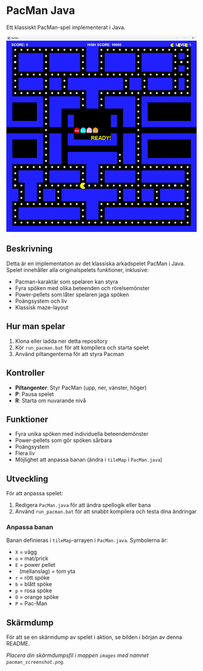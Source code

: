 # PacMan Java

Ett klassiskt PacMan-spel implementerat i Java.

![PacMan Screenshot](images/pacman_screenshot.png)

## Beskrivning

Detta är en implementation av det klassiska arkadspelet PacMan i Java. Spelet innehåller alla originalspelets funktioner, inklusive:

- Pacman-karaktär som spelaren kan styra
- Fyra spöken med olika beteenden och rörelsemönster
- Power-pellets som låter spelaren jaga spöken
- Poängsystem och liv
- Klassisk maze-layout

## Hur man spelar

1. Klona eller ladda ner detta repository
2. Kör `run_pacman.bat` för att kompilera och starta spelet
3. Använd piltangenterna för att styra Pacman

## Kontroller

- **Piltangenter**: Styr PacMan (upp, ner, vänster, höger)
- **P**: Pausa spelet
- **R**: Starta om nuvarande nivå

## Funktioner

- Fyra unika spöken med individuella beteendemönster
- Power-pellets som gör spöken sårbara
- Poängsystem
- Flera liv
- Möjlighet att anpassa banan (ändra i `tileMap` i `PacMan.java`)

## Utveckling

För att anpassa spelet:

1. Redigera `PacMan.java` för att ändra spellogik eller bana
2. Använd `run_pacman.bat` för att snabbt kompilera och testa dina ändringar

### Anpassa banan

Banan definieras i `tileMap`-arrayen i `PacMan.java`. Symbolerna är:

- `X` = vägg
- `o` = mat/prick
- `E` = power pellet
- ` ` (mellanslag) = tom yta
- `r` = rött spöke
- `b` = blått spöke
- `p` = rosa spöke
- `O` = orange spöke
- `P` = Pac-Man

## Skärmdump

För att se en skärmdump av spelet i aktion, se bilden i början av denna README.

*Placera din skärmdumpsfil i mappen `images` med namnet `pacman_screenshot.png`.*
